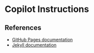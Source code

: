 # Copilot Instructions

## References

- [GitHub Pages documentation](https://docs.github.com/en/pages)
- [Jekyll documentation](https://jekyllrb.com/docs/)

